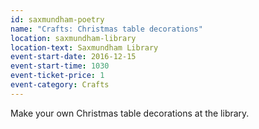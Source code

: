 ```yaml
---
id: saxmundham-poetry
name: "Crafts: Christmas table decorations"
location: saxmundham-library
location-text: Saxmundham Library
event-start-date: 2016-12-15
event-start-time: 1030
event-ticket-price: 1
event-category: Crafts
---
```

Make your own Christmas table decorations at the library.
